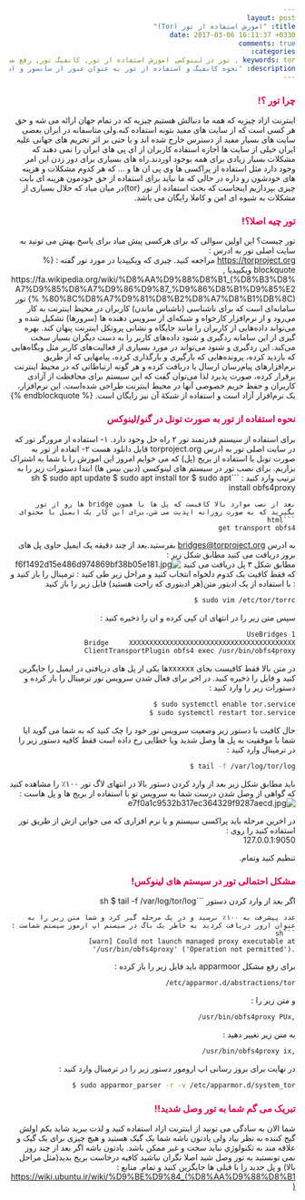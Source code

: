 ```yaml
---
layout: post
title: "اموزش استفاده از تور (Tor)"
date: 2017-03-06 16:11:37 +0330
comments: true
categories: 
keywords: tor , تور در لینوکس, اموزش استفاده از تور, کانفیگ تور, رفع مشکل تور در لینوکس,اینترنت ازاد 
description: 'نحوه کانفیگ و استفاده از تور به عنوان عبور از سانسور و استفاده از اینترنت ازاد'
---
```

<body dir="rtl">
<h3 style="color:#e6004c;">چرا تور ؟!</h3>
<p>
اینترنت ازاد چیزیه که همه ما دنبالش هستیم چیزیه که در تمام جهان ارائه می شه و حق هر کسی است که از سایت های مفید بتونه استفاده کنه.ولی متاسفانه در ابران بعضی سایت های بسیار مفید از دسترس خارج شده اند و یا حتی بر اثر تحریم های جهانی علیه ایران خیلی از سایت ها اجازه استفاده کاربران از ای پی های ایران را نمی دهند که مشکلات بسیار زیادی برای همه بوجود اوردند.راه های بسیاری برای دور زدن این امر وجود دارد مثل استفاده از پراکسی ها وی پی ان ها و ... که هر کدوم مشکلات و هزینه های خودشون رو داره در حالی که ما نباید برای استفاده از حق خودمون هزینه ای بابت چیزی بپردازیم اینجاست که بحث استفاده از تور (tor)در میان میاد که حلال بسیاری از مشکلات به شیوه ای امن و کاملا رایگان می باشد.
</p>
<h3 style="color:#e6004c;">تور چیه اصلا؟!</h3>
<p>
تور چیست؟ این اولین سوالی که برای هرکسی پیش میاد برای پاسخ بهش می تونید به سایت اصلی تور به ادرس : <br>
<a href="https://torproject.org">https://torproject.org</a>
مراجعه کنید.
چیزی که ویکیپدیا در مورد تور گفته : 
{% blockquote ویکیپدیا , https://fa.wikipedia.org/wiki/%D8%AA%D9%88%D8%B1_(%D8%B3%D8%A7%D9%85%D8%A7%D9%86%D9%87_%D9%86%D8%B1%D9%85%E2%80%8C%D8%A7%D9%81%D8%B2%D8%A7%D8%B1%DB%8C) %}
تور سامانه‌ای است که برای ناشناسی (ناشناس ماندن) کاربران در محیط اینترنت به کار می‌رود و از نرم‌افزار کارخواه و شبکه‌ای از سرویس دهنده ها (سرورها) تشکیل شده و می‌تواند داده‌هایی از کاربران را مانند جایگاه و نشانی پروتکل اینترنت پنهان کند. بهره گیری از این سامانه ردگیری و شنود داده‌های کاربر را به دست دیگران بسیار سخت می‌کند. این ردگیری و شنود می‌تواند در مورد بسیاری از فعالیت‌های کاربر مثل وبگاه‌هایی که بازدید کرده، پرونده‌هایی که بارگیری و بارگذاری کرده، پیامهایی که از طریق نرم‌افزارهای پیام‌رسان ارسال یا دریافت کرده و هر گونه ارتباطاتی که در محیط اینترنت برقرار کرده، صورت پذیرد لذا می‌توان گفت که این سیستم برای محافظت از آزادی کاربران و حفظ حریم خصوصی آنها در محیط اینترنت طراحی شده‌است. این نرم‌افزار، یک نرم‌افزار آزاد است و استفاده از شبکهٔ آن نیز رایگان است.
{% endblockquote %}

</p>
<h3 style="color:#e6004c;">نحوه استفاده از تور به صورت تونل در گنو/لینوکس</h3>
<p>
برای استفاده از سیستم قدرتمند تور ۲ راه حل وجود دارد. ۱- استفاده از مرورگر تور که در سایت اصلی تور به ادرس torproject.org قایل دانلود هست
۲- اتفاده از تور به صورت تونل با استفاده از بریج (پل) که می خوایم امروز این اموزش را با شما به اشتراک بزاریم.
برای نصب تور در سیستم های لینوکسی (دبین بیس ها) ابتدا دستورات زیر را به ترتیب وارد کنید :
```sh
‪$ sudo apt update
‪$ sudo apt install tor 
‪$ sudo apt install obfs4proxy

```
بعد از نصب موارد بالا کافیست که پل ها یا همون bridge ها رو از تور بگیرید که به صورت روزانه اپدیت می شن.برای این کار یک ایمیل با محتوای 
```html
‪get transport obfs4
```
به ادرس bridges@torproject.org بفرستید.بعد از چند دقیقه یک ایمیل حاوی پل های بروز دریافت می کنید مطابق شکل زیر : 
‪<img src="https://pichoster.net/images/2017/03/06/f6f1492d15e486d974869bf38b05e181.jpg" alt="f6f1492d15e486d974869bf38b05e181.jpg" border="0" />
مطابق شکل ۳ پل دریافت می کنید که فقط کافیت یک کدوم دلخواه انتخاب کنید و مراحل زیر طی کنید :
ترمینال را باز کنید و با استفاده از یک ادیتور متن(هر ادیتوری که راحت هستید) فایل زیر را باز کنید : 
```sh
‪$ sudo vim /etc/tor/torrc
```
سپس متن زیر را در انتهای ان کپی کرده و ان را ذخیره کنید :
```sh
‪‪UseBridges 1
‪Bridge     XXXXXXXXXXXXXXXXXXXXXXXXXXXXXXXXXXXXXXXXX
‪ClientTransportPlugin obfs4 exec /usr/bin/obfs4proxy

```
در متن بالا فقط کافیست بجای xxxxxxها یکی از پل های دریافتی در ایمیل را جایگزین کنید و فایل را ذخیره کنید.
در اخر برای فعال شدن سرویس تور ترمینال را باز کرده و دستورات زیر را وارد کنید :
```sh
‪$ sudo systemctl enable tor.service
‪$ sudo systemctl restart tor.service

```
حال کافیت با دستور زیر وضعیت سرویس تور خود را چک کنید که به شما می گوید ایا شما با موفقیت به پل ها وصل شدید ویا خطایی رخ داده است فقط کافیه دستور زیر را در ترمینال وارد کنید :
```sh
‪$ tail -f /var/log/tor/log

```
باید مطابق شکل زیر بعد از وارد کردن دستور بالا در انتهای لاگ تور ۱۰۰٪ را مشاهده کنید که گواهی از وصل شدن درست شما به سرویس تو با استفاده از بریج ها و پل هاست :
‪<img src="https://pichoster.net/images/2017/03/06/e7f0a1c9532b317ec364329f9287aecd.jpg" alt="e7f0a1c9532b317ec364329f9287aecd.jpg" border="0" /><br>

در اخرین مرحله باید پراکسی سیستم و یا نرم افزاری که می خواین ازش از طریق تور استفاده کنید را روی :<br>
127.0.0.1:9050‪<br>

تنظیم کنید وتمام.


</p>
<h3 style="color:#e6004c;">مشکل احتمالی تور در سیستم های لینوکس!</h3>
<p>
اگر بعد از وارد کردن دستور 
```sh
‪$ tail -f /var/log/tor/log

```
عدد پیشرفت به ۱۰۰٪ نرسید و در یک مرحله گیر کرد و شما متن زیر را به عنوان ارور دریافت کردید به خاطر یک باگ در سیستم اپ ارمور سیستم شماست : 
```sh
‪[warn] Could not launch managed proxy executable at '/usr/bin/obfs4proxy' ('Operation not permitted').
```
برای رفع مشکل apparmoor باید فایل زیر را باز کرده : 
```sh
‪/etc/apparmor.d/abstractions/tor
```
و متن زیر را : 
```sh 
‪/usr/bin/obfs4proxy PUx,
```
به متن زیر تغییر دهید : 
```sh
‪/usr/bin/obfs4proxy ix,
```
در نهایت برای بروز رسانی اپ ارومور دستور زیر را در ترمینال وارد کنید :
```sh
‪$ sudo apparmor_parser -r -v /etc/apparmor.d/system_tor
```
</p>
<h3 style="color:#e6004c;">تبریک می گم شما به تور وصل شدید!!</h3>
<p>
شما الان به سادگی می تونید از اینترنت ازاد استفاده کنید و لذت ببرید شاید یکم اولش گیج کننده به نظر بیاد ولی یادتون باشه شما یک گیک هستید و هیچ چیزی برای یک گیک و علاقه مند به تکنولوژي نباید سخت و غیر ممکن باشد.
یادتون باشه اگر بعد از چند روز نمی تونستید به تور وصل شید اصلا نگران نباشید کافیه درخاست بریج بدید(مثل مراحل بالا) و پل جدید را با قبلی ها جایگزین کنید و تمام.
منابع :
‪<a href="https://wiki.ubuntu.ir/wiki/%D9%BE%D9%84_(%D8%AA%D9%88%D8%B1)">https://wiki.ubuntu.ir/wiki/%D9%BE%D9%84_(%D8%AA%D9%88%D8%B1)</a>

</p>





















</body>
